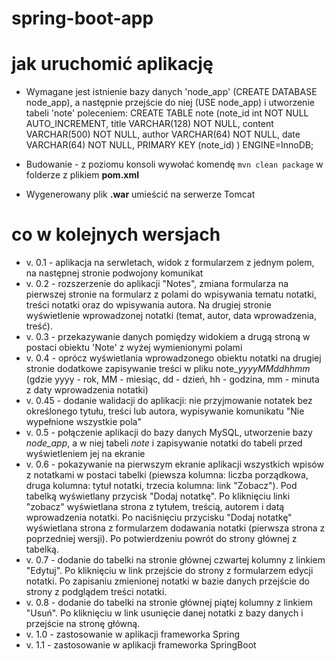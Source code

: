 ﻿# spring-boot-app
# jak uruchomić aplikację

* Wymagane jest istnienie bazy danych 'node_app' (CREATE DATABASE node_app), a następnie przejście do niej (USE node_app) i utworzenie tabeli 'note' poleceniem: 
	CREATE TABLE note (note_id int NOT NULL AUTO_INCREMENT, title VARCHAR(128) NOT NULL,
	content VARCHAR(500) NOT NULL, author VARCHAR(64) NOT NULL, date VARCHAR(64) NOT NULL,
	PRIMARY KEY (note_id) ) ENGINE=InnoDB;

* Budowanie - z poziomu konsoli wywołać komendę ``mvn clean package`` w folderze z plikiem **pom.xml**

* Wygenerowany plik **.war** umieścić na serwerze Tomcat

# co w kolejnych wersjach

* v. 0.1 - aplikacja na serwletach, widok z formularzem z jednym polem, na następnej stronie podwojony komunikat
* v. 0.2 - rozszerzenie do aplikacji "Notes", zmiana formularza na pierwszej stronie na formularz z polami do wpisywania tematu notatki, treści notatki oraz do wpisywania autora. Na drugiej stronie wyświetlenie wprowadzonej notatki (temat, autor, data wprowadzenia, treść).
* v. 0.3 - przekazywanie danych pomiędzy widokiem a drugą stroną w postaci obiektu 'Note' z wyżej wymienionymi polami
* v. 0.4 - oprócz wyświetlania wprowadzonego obiektu notatki na drugiej stronie dodatkowe zapisywanie treści w pliku note_*yyyyMMddhhmm* (gdzie yyyy - rok, MM - miesiąc, dd - dzień, hh - godzina, mm - minuta z daty wprowadzenia notatki)
* v. 0.45 - dodanie walidacji do aplikacji: nie przyjmowanie notatek bez określonego tytułu, treści lub autora, wypisywanie komunikatu "Nie wypełnione wszystkie pola"
* v. 0.5 - połączenie aplikacji do bazy danych MySQL, utworzenie bazy *node_app*, a w niej tabeli *note* i zapisywanie notatki do tabeli przed wyświetleniem jej na ekranie
* v. 0.6 - pokazywanie na pierwszym ekranie aplikacji wszystkich wpisów z notatkami w postaci tabelki (piewsza kolumna: liczba porządkowa, druga kolumna: tytuł notatki, trzecia kolumna: link "Zobacz"). Pod tabelką wyświetlany przycisk "Dodaj notatkę". Po kliknięciu linki "zobacz" wyświetlana strona z tytułem, treścią, autorem i datą wprowadzenia notatki. Po naciśnięciu przycisku "Dodaj notatkę" wyświetlana strona z formularzem dodawania notatki (pierwsza strona z poprzedniej wersji). Po potwierdzeniu powrót do strony głównej z tabelką.
* v. 0.7 - dodanie do tabelki na stronie głównej czwartej kolumny z linkiem "Edytuj". Po kliknięciu w link przejście do strony z formularzem edycji notatki. Po zapisaniu zmienionej notatki w bazie danych przejście do strony z podglądem treści notatki.
* v. 0.8 - dodanie do tabelki na stronie głównej piątej kolumny z linkiem "Usuń". Po kliknięciu w link usunięcie danej notatki z bazy danych i przejście na stronę główną.
* v. 1.0 - zastosowanie w aplikacji frameworka Spring
* v. 1.1 - zastosowanie w aplikacji frameworka SpringBoot
